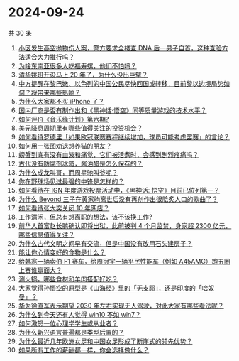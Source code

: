# 2024-09-24

共 30 条

<!-- BEGIN ZHIHUVIDEO -->
<!-- 最后更新时间 Tue Sep 24 2024 00:13:16 GMT+0800 (China Standard Time) -->
1. [小区发生高空抛物伤人案，警方要求全楼查 DNA 后一男子自首，这种查验方法适合大力推行吗？](https://www.zhihu.com/question/667865679)
1. [为啥东南亚很多人吃福寿螺，他们不怕吗？](https://www.zhihu.com/question/533214339)
1. [清华姚班开设马上 20 年了，为什么没出巨擘？](https://www.zhihu.com/question/667767788)
1. [中方提醒在黎巴嫩、以色列的中国公民尽快回国或转移，目前黎以边境局势如何？将带来哪些影响？](https://www.zhihu.com/question/667932572)
1. [为什么大家都不买 iPhone 了？](https://www.zhihu.com/question/667700970)
1. [国内厂商是否有制作出和《黑神话·悟空》同等质量游戏的技术水平？](https://www.zhihu.com/question/667259351)
1. [如何评价《音乐缘计划》第六期?](https://www.zhihu.com/question/667898838)
1. [美元降息周期里有哪些值得关注的投资机会？](https://www.zhihu.com/question/667900638)
1. [如何看待罗德里「如果欧冠联赛赛程继续增加，球员可能考虑罢赛」的言论？](https://www.zhihu.com/question/667718251)
1. [如何用一张图劝退想养猫的朋友？](https://www.zhihu.com/question/639819203)
1. [螃蟹到底有没有血液和痛觉，它们被活煮时，会感到剧烈疼痛吗？](https://www.zhihu.com/question/633186331)
1. [古代没有防腐剂冰箱，酱油醋是怎么保存的？](https://www.zhihu.com/question/558888787)
1. [为什么成龙叫哥，而周星驰叫爷呢？](https://www.zhihu.com/question/57924060)
1. [你在野球场见过最强的中锋是怎样的？](https://www.zhihu.com/question/66928837)
1. [如何看待在 IGN 年度游戏投票活动中，《黑神话: 悟空》目前已位列第一？](https://www.zhihu.com/question/667954750)
1. [为什么 Beyond 三子在黄家驹离世后没有再创作出很脍炙人口的歌曲了？](https://www.zhihu.com/question/20758265)
1. [如何看待张大奕关闭 10 年网店？](https://www.zhihu.com/question/667673118)
1. [工作清闲，但总有想离职的想法，该不该换工作?](https://www.zhihu.com/question/667811600)
1. [前华人首富赵长鹏确认即将出狱，此前被判 4 个月监禁，身家超 2300 亿元，哪些信息值得关注？](https://www.zhihu.com/question/667873873)
1. [为什么古代文明之间早有交流，但是中国没有改用石头建房子？](https://www.zhihu.com/question/664967743)
1. [能让你心情变好的食物是什么？](https://www.zhihu.com/question/21778033)
1. [给韩寒一辆索伯 F1 赛车，给周冠宇一辆平民性能车（例如 A45AMG）跑五圈上赛谁赢面大？](https://www.zhihu.com/question/658246512)
1. [涮火锅，哪些食材和羊肉搭配好吃？](https://www.zhihu.com/question/632757047)
1. [大家觉得孙悟空的原型是《山海经》里的「无支祁」，还是印度的「哈奴曼」？](https://www.zhihu.com/question/509574784)
1. [华为徐直军表示期望 2030 年左右实现无人驾驶，对此大家有哪些看法呢？](https://www.zhihu.com/question/667833875)
1. [为什么到今天还有人觉得 win10 不如 win7？](https://www.zhihu.com/question/449255026)
1. [如何激怒一位心理学学生或从业者？](https://www.zhihu.com/question/666347625)
1. [为什么新兴语言普遍都是类型后置的？](https://www.zhihu.com/question/667841945)
1. [为什么最近几年欧洲女足和中国女足形成了断崖式的领先优势？](https://www.zhihu.com/question/667715326)
1. [如果所有工作的薪酬都一样，你会选择做什么？](https://www.zhihu.com/question/667133876)
<!-- END ZHIHUVIDEO -->
